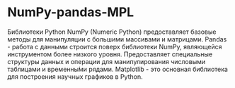 # NumPy-pandas-MPL
Библиотеки Python
NumPy (Numeric Python) предоставляет базовые методы для манипуляции с большими массивами и матрицами.
Pandas - работа с данными строится поверх библиотеки NumPy, являющейся инструментом более низкого уровня. Предоставляет специальные структуры данных и операции для манипулирования числовыми таблицами и временны́ми рядами.
Matplotlib - это основная библиотека для построения научных графиков в Python.
